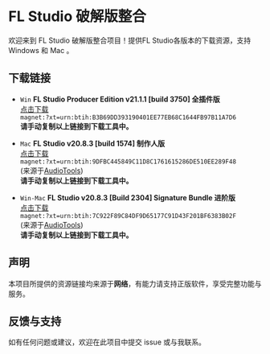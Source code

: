 # FL Studio 破解版整合

欢迎来到 FL Studio 破解版整合项目！提供FL Studio各版本的下载资源，支持 Windows 和 Mac 。

## 下载链接

- `Win`  **FL Studio Producer Edition v21.1.1 [build 3750] 全插件版**  
  [点击下载](#)  
  `magnet:?xt=urn:btih:B3B69DD393190401EE77EB68C1644FB97B11A7D6`  
  **请手动复制以上链接到下载工具中。**

- `Mac`  **FL Studio v20.8.3 [build 1574] 制作人版**  
  [点击下载](#)  
  `magnet:?xt=urn:btih:9DFBC445849C11D8C1761615286DE510EE289F48`  
  (来源于[AudioTools](https://audiotools.in/2021/11/09/flstudio-v20-8-3-1574-macos-12/))  
  **请手动复制以上链接到下载工具中。**

- `Win-Mac`  **FL Studio v20.8.3 [Build 2304] Signature Bundle 进阶版**  
  [点击下载](#)  
  `magnet:?xt=urn:btih:7C922F89C84DF9D65177C91D43F201BF6383B02F`  
  (来源于[AudioTools](https://audiotools.in/2021/08/05/flstudio-v20-8-3-2304-win-mac/))  
  **请手动复制以上链接到下载工具中。**
  
## 声明

本项目所提供的资源链接均来源于**网络**，有能力请支持正版软件，享受完整功能与服务。

## 反馈与支持

如有任何问题或建议，欢迎在此项目中提交 issue 或与我联系。
